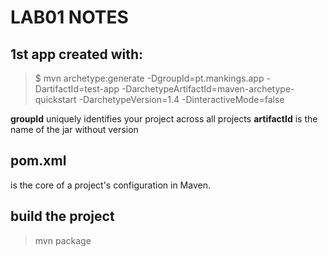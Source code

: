 # LAB01 NOTES

## 1st app created with:
> $ mvn archetype:generate -DgroupId=pt.mankings.app -DartifactId=test-app -DarchetypeArtifactId=maven-archetype-quickstart -DarchetypeVersion=1.4 -DinteractiveMode=false

**groupId** uniquely identifies your project across all projects
**artifactId** is the name of the jar without version

## pom.xml
is the core of a project's configuration in Maven.

## build the project
> mvn package
